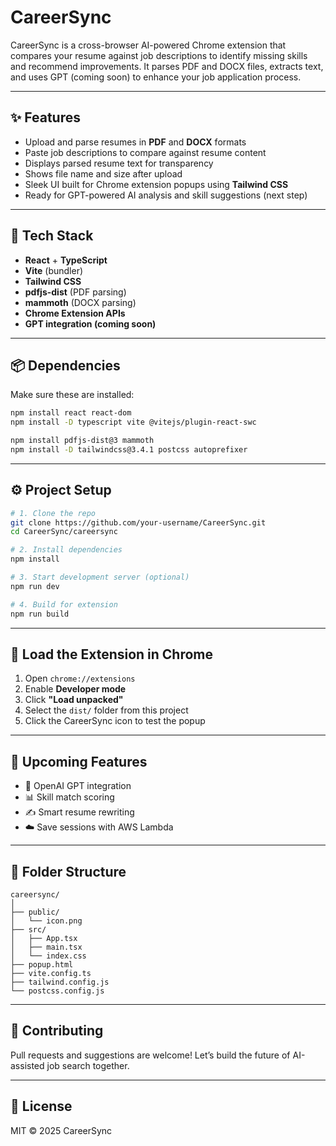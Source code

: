 # CareerSync

CareerSync is a cross-browser AI-powered Chrome extension that compares your resume against job descriptions to identify missing skills and recommend improvements. It parses PDF and DOCX files, extracts text, and uses GPT (coming soon) to enhance your job application process.

---

## ✨ Features

- Upload and parse resumes in **PDF** and **DOCX** formats
- Paste job descriptions to compare against resume content
- Displays parsed resume text for transparency
- Shows file name and size after upload
- Sleek UI built for Chrome extension popups using **Tailwind CSS**
- Ready for GPT-powered AI analysis and skill suggestions (next step)

---

## 🚀 Tech Stack

- **React** + **TypeScript**
- **Vite** (bundler)
- **Tailwind CSS**
- **pdfjs-dist** (PDF parsing)
- **mammoth** (DOCX parsing)
- **Chrome Extension APIs**
- **GPT integration (coming soon)**

---

## 📦 Dependencies

Make sure these are installed:

```bash
npm install react react-dom
npm install -D typescript vite @vitejs/plugin-react-swc

npm install pdfjs-dist@3 mammoth
npm install -D tailwindcss@3.4.1 postcss autoprefixer
```

---

## ⚙️ Project Setup

```bash
# 1. Clone the repo
git clone https://github.com/your-username/CareerSync.git
cd CareerSync/careersync

# 2. Install dependencies
npm install

# 3. Start development server (optional)
npm run dev

# 4. Build for extension
npm run build
```

---

## 🧩 Load the Extension in Chrome

1. Open `chrome://extensions`
2. Enable **Developer mode**
3. Click **"Load unpacked"**
4. Select the `dist/` folder from this project
5. Click the CareerSync icon to test the popup

---

## 🧠 Upcoming Features

- 🔌 OpenAI GPT integration
- 📊 Skill match scoring
- ✍️ Smart resume rewriting
- ☁️ Save sessions with AWS Lambda

---

## 📁 Folder Structure

```
careersync/
│
├── public/
│   └── icon.png
├── src/
│   ├── App.tsx
│   ├── main.tsx
│   └── index.css
├── popup.html
├── vite.config.ts
├── tailwind.config.js
└── postcss.config.js
```

---

## 🙌 Contributing

Pull requests and suggestions are welcome! Let’s build the future of AI-assisted job search together.

---

## 📝 License

MIT © 2025 CareerSync
